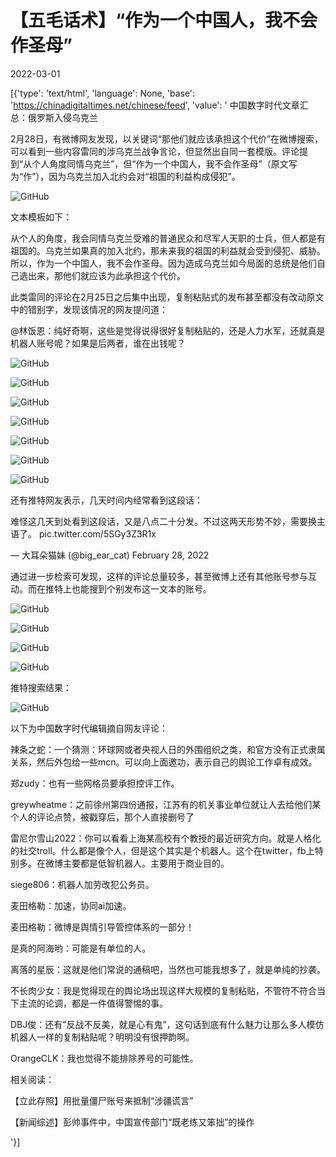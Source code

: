 # 【五毛话术】“作为一个中国人，我不会作圣母”

2022-03-01

[{'type': 'text/html', 'language': None, 'base': 'https://chinadigitaltimes.net/chinese/feed', 'value': ' 中国数字时代文章汇总：俄罗斯入侵乌克兰

2月28日，有微博网友发现，以关键词“那他们就应该承担这个代价”在微博搜索，可以看到一些内容雷同的涉乌克兰战争言论，但显然出自同一套模版。评论提到“从个人角度同情乌克兰”，但“作为一个中国人，我不会作圣母”（原文写为“作”），因为乌克兰加入北约会对“祖国的利益构成侵犯”。

![GitHub](https://chinadigitaltimes.net/chinese/files/2022/02/image-1646117498021.png)

文本模板如下：



从个人的角度，我会同情乌克兰受难的普通民众和尽军人天职的士兵，但人都是有祖国的。乌克兰如果真的加入北约，那未来我的祖国的利益就会受到侵犯、威胁。所以，作为一个中国人，我不会作圣母。因为造成乌克兰如今局面的总统是他们自己选出来，那他们就应该为此承担这个代价。



此类雷同的评论在2月25日之后集中出现，复制粘贴式的发布甚至都没有改动原文中的错别字，发现该情况的网友提问道：



@林饭恩：纯好奇啊，这些是觉得说得很好复制粘贴的，还是人力水军，还就真是机器人账号呢？如果是后两者，谁在出钱呢？



![GitHub](https://chinadigitaltimes.net/chinese/files/2022/02/image-1646115187618.png)

![GitHub](https://chinadigitaltimes.net/chinese/files/2022/02/image-1646115206204.png)

![GitHub](https://chinadigitaltimes.net/chinese/files/2022/02/image-1646115218848.png)

![GitHub](https://chinadigitaltimes.net/chinese/files/2022/02/image-1646115228205.png)

![GitHub](https://chinadigitaltimes.net/chinese/files/2022/02/image-1646115236725.png)

![GitHub](https://chinadigitaltimes.net/chinese/files/2022/02/image-1646115245641.png)

![GitHub](https://chinadigitaltimes.net/chinese/files/2022/02/image-1646115274194.png)

还有推特网友表示，几天时间内经常看到这段话：



难怪这几天到处看到这段话，又是八点二十分发。不过这两天形势不妙，需要换主语了。 pic.twitter.com/5SGy3Z3R1x

&mdash; 大耳朵猫妹 (@big_ear_cat) February 28, 2022



通过进一步检索可发现，这样的评论总量较多，甚至微博上还有其他账号参与互动。而在推特上也能搜到个别发布这一文本的账号。

![GitHub](https://chinadigitaltimes.net/chinese/files/2022/02/image-1646116116948.png)

![GitHub](https://chinadigitaltimes.net/chinese/files/2022/02/image-1646116140924.png)

![GitHub](https://chinadigitaltimes.net/chinese/files/2022/02/image-1646116246263.png)

![GitHub](https://chinadigitaltimes.net/chinese/files/2022/02/image-1646116261880.png)

推特搜索结果：

![GitHub](https://chinadigitaltimes.net/chinese/files/2022/02/image-1646116501762.png)

以下为中国数字时代编辑摘自网友评论：



辣条之蛇：一个猜测：环球网或者央视人日的外围组织之类，和官方没有正式隶属关系，然后外包给一些mcn。可以向上面邀功，表示自己的舆论工作卓有成效。

郑zudy：也有一些网格员要承担控评工作。

greywheatme：之前徐州第四份通报，江苏有的机关事业单位就让人去给他们某个人的评论点赞，被戳穿后，那个人直接删号了

雷尼尔雪山2022：你可以看看上海某高校有个教授的最近研究方向。就是人格化的社交troll。什么都是像个人，但是这个其实是个机器人。这个在twitter，fb上特别多。在微博主要都是低智机器人。主要用于商业目的。

siege806：机器人加劳改犯公务员。

麦田格勒：加速，协同ai加速。

麦田格勒：微博是舆情引导管控体系的一部分！

是真的阿海哟：可能是有单位的人。

离落的星辰：这就是他们常说的通稿吧，当然也可能我想多了，就是单纯的抄袭。

不长肉少女：我是觉得现在的舆论场出现这样大规模的复制粘贴，不管符不符合当下主流的论调，都是一件值得警惕的事。

DBJ俊：还有&#8221;反战不反美，就是心有鬼&#8221;，这句话到底有什么魅力让那么多人模仿机器人一样的复制粘贴呢？明明没有很押韵啊。

OrangeCLK：我也觉得不能排除养号的可能性。



相关阅读：



【立此存照】用批量僵尸账号来抵制“涉疆谎言” 

【新闻综述】彭帅事件中，中国宣传部门“既老练又笨拙”的操作

'}]
